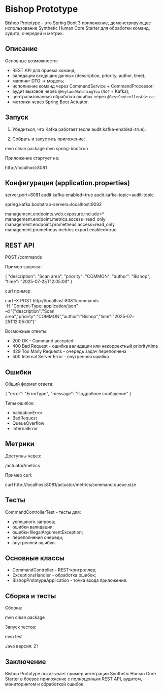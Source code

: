 # Bishop Prototype

Bishop Prototype - это Spring Boot 3 приложение, демонстрирующее использование Synthetic Human Core Starter для обработки команд, аудита, очередей и метрик.

## Описание

Основные возможности:

- REST API для приёма команд;
- валидация входящих данных (description, priority, author, time);
- маппинг DTO → модель;
- исполнение команд через CommandService + CommandProcessor;
- аудит вызовов через `@WeylandWatchingYou` (лог + Kafka);
- централизованная обработка ошибок через `@RestControllerAdvice`;
- метрики через Spring Boot Actuator.

## Запуск

1. Убедиться, что Kafka работает (если audit.kafka-enabled=true).

2. Собрать и запустить приложение:

mvn clean package
mvn spring-boot:run

Приложение стартует на:

http://localhost:8081

## Конфигурация (application.properties)

server.port=8081
audit.kafka-enabled=true
audit.kafka-topic=audit-topic

spring.kafka.bootstrap-servers=localhost:9092

management.endpoints.web.exposure.include=*
management.endpoint.metrics.access=read_only
management.endpoint.prometheus.access=read_only
management.prometheus.metrics.export.enabled=true

## REST API

POST /commands

Пример запроса:

{
  "description": "Scan area",
  "priority": "COMMON",
  "author": "Bishop",
  "time": "2025-07-25T12:05:00"
}

curl пример:

curl -X POST http://localhost:8081/commands \
-H "Content-Type: application/json" \
-d '{"description":"Scan area","priority":"COMMON","author":"Bishop","time":"2025-07-25T12:05:00"}'

Возможные ответы:

- 200 OK - Command accepted
- 400 Bad Request - ошибка валидации или некорректный priority/time
- 429 Too Many Requests - очередь задач переполнена
- 500 Internal Server Error - внутренняя ошибка

## Ошибки

Общий формат ответа:

{
  "error": "ErrorType",
  "message": "Подробное сообщение"
}

Типы ошибок:

- ValidationError
- BadRequest
- QueueOverflow
- InternalError

## Метрики

Доступны через:

/actuator/metrics

Пример curl:

curl http://localhost:8081/actuator/metrics/command.queue.size

## Тесты

CommandControllerTest - тесты для:

- успешного запроса;
- ошибки валидации;
- ошибки IllegalArgumentException;
- переполнения очереди;
- внутренней ошибки.

## Основные классы

- CommandController - REST-контроллер;
- ExceptionsHandler - обработка ошибок;
- BishopPrototypeApplication - точка входа приложения.

## Сборка и тесты

Сборка:

mvn clean package

Запуск тестов:

mvn test

Java версия:
21

## Заключение

Bishop Prototype показывает пример интеграции Synthetic Human Core Starter в боевое приложение с полноценным REST API, аудитом, мониторингом и обработкой ошибок.
